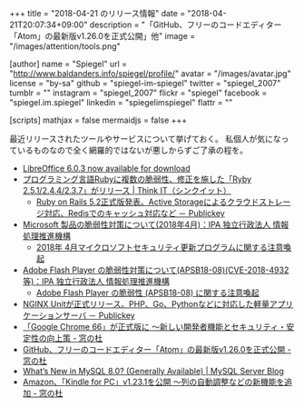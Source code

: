 +++
title = "2018-04-21 のリリース情報"
date =  "2018-04-21T20:07:34+09:00"
description = "「GitHub、フリーのコードエディター「Atom」の最新版v1.26.0を正式公開」他"
image = "/images/attention/tools.png"

[author]
  name      = "Spiegel"
  url       = "http://www.baldanders.info/spiegel/profile/"
  avatar    = "/images/avatar.jpg"
  license   = "by-sa"
  github    = "spiegel-im-spiegel"
  twitter   = "spiegel_2007"
  tumblr    = ""
  instagram = "spiegel_2007"
  flickr    = "spiegel"
  facebook  = "spiegel.im.spiegel"
  linkedin  = "spiegelimspiegel"
  flattr    = ""

[scripts]
  mathjax = false
  mermaidjs = false
+++

最近リリースされたツールやサービスについて挙げておく。
私個人が気になっているものなので全く網羅的ではないが悪しからずご了承の程を。

- [LibreOffice 6.0.3 now available for download](https://blog.documentfoundation.org/blog/2018/04/05/libreoffice-6-0-3-now-available-for-download/)
- [プログラミング言語Rubyに複数の脆弱性、修正を施した「Ryby 2.5.1/2.4.4/2.3.7」がリリース | Think IT（シンクイット）](https://thinkit.co.jp/news/bn/13722)
    - [Ruby on Rails 5.2正式版発表。Active Storageによるクラウドストレージ対応、Redisでのキャッシュ対応など － Publickey](http://www.publickey1.jp/blog/18/ruby_on_rails_52active_storageredis.html)
- [Microsoft 製品の脆弱性対策について(2018年4月)：IPA 独立行政法人 情報処理推進機構](https://www.ipa.go.jp/security/ciadr/vul/20180411-ms.html)
    - [2018年 4月マイクロソフトセキュリティ更新プログラムに関する注意喚起](https://www.jpcert.or.jp/at/2018/at180016.html)
- [Adobe Flash Player の脆弱性対策について(APSB18-08)(CVE-2018-4932等)：IPA 独立行政法人 情報処理推進機構](https://www.ipa.go.jp/security/ciadr/vul/20180411-adobeflashplayer.html)
    - [Adobe Flash Player の脆弱性 (APSB18-08) に関する注意喚起](https://www.jpcert.or.jp/at/2018/at180015.html)
- [NGINX Unitが正式リリース。PHP、Go、Pythonなどに対応した軽量アプリケーションサーバ － Publickey](http://www.publickey1.jp/blog/18/nginx_unitphpgopython.html)
- [「Google Chrome 66」が正式版に ～新しい開発者機能とセキュリティ・安定性の向上策 - 窓の杜](https://forest.watch.impress.co.jp/docs/news/1117707.html)
- [GitHub、フリーのコードエディター「Atom」の最新版v1.26.0を正式公開 - 窓の杜](https://forest.watch.impress.co.jp/docs/news/1118071.html)
- [What’s New in MySQL 8.0? (Generally Available) | MySQL Server Blog](https://mysqlserverteam.com/whats-new-in-mysql-8-0-generally-available/)
- [Amazon、「Kindle for PC」v1.23.1を公開 ～列の自動調整などの新機能を追加 - 窓の杜](https://forest.watch.impress.co.jp/docs/news/1118226.html)

